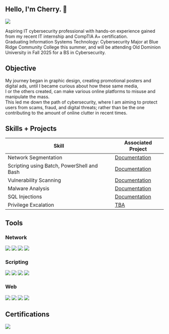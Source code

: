 ## Hello, I'm Cherry. 👋

<a href="https://www.linkedin.com/in/cherry-ang/"><img src="https://img.shields.io/badge/-LinkedIn-0072b1?&style=for-the-badge&logo=linkedin&logoColor=white" /></a>

Aspiring IT cybersecurity professional with hands-on experience gained from my recent IT internship and CompTIA A+ certification. <br>
Graduating Information Systems Technology: Cybersecurity Major at Blue Ridge Community College this summer, and will be attending Old Dominion University in Fall 2025 for a BS in Cybersecurity.


## Objective

My journey began in graphic design, creating promotional posters and digital ads, until I became curious about how these same media, <br>
I or the others created, can make various online platforms to misuse and manipulate the mass. <br>
This led me down the path of cybersecurity, where I am aiming to protect users from scams, fraud, and digital threats; rather than be the one contributing to the amount of online clutter in recent times. <br>

## Skills + Projects


| Skill                                         | Associated Project         |
|-----------------------------------------------|----------------------------|
| Network Segmentation                          | <a href="https://github.com/cherryot02/Network-Segmentation">Documentation</a>|
| Scripting using Batch, PowerShell and Bash    | <a href="https://github.com/cherryot02/Scripting-with-Batch-PowerShell-Bash">Documentation</a> |
| Vulnerability Scanning                        | <a href="https://github.com/cherryot02/Vulnerability-Scanning">Documentation</a>|
| Malware Analysis                              | <a href="https://github.com/cherryot02/Studying-Malware">Documentation</a>|
| SQL Injections                                | <a href="https://github.com/cherryot02/SQL-Injections">Documentation</a> |
| Privilege Excalation                          | <a href="">TBA</a> |

## Tools

### Network
<div>
    <img src="https://img.shields.io/badge/-Wireshark-1679A7?&style=for-the-badge&logo=Wireshark&logoColor=white" />
    <img src="https://img.shields.io/badge/-Packet%20Tracer-1BA0D7?&style=for-the-badge&logo=Cisco&logoColor=white" />
    <img src="https://img.shields.io/badge/-Tenable%20Nessus-00457C?&style=for-the-badge&logoColor=white" />
    <img src="https://img.shields.io/badge/-VMware-607078?&style=for-the-badge&logo=VMware&logoColor=white" />
</div>

### Scripting
<div>
    <img src="https://img.shields.io/badge/-Windows%20Batch-4B4B4B?&style=for-the-badge&logoColor=white" />
    <img src="https://img.shields.io/badge/-Bash-121011?&style=for-the-badge&logo=GNU%20Bash&logoColor=white" />
    <img src="https://img.shields.io/badge/-PowerShell-5391FE?&style=for-the-badge&logo=PowerShell&logoColor=white" />
    <img src="https://img.shields.io/badge/-Python-3776AB?&style=for-the-badge&logo=Python&logoColor=white" />
</div>

### Web
<div>
<img src="https://img.shields.io/badge/-HTML5?&style=for-the-badge&logo=html5&logoColor=white">
<img src="https://img.shields.io/badge/-CSS-1572B6?&style=for-the-badge&logo=css&logoColor=white">
<img src="https://img.shields.io/badge/-jQuery-0769AD?&style=for-the-badge&logo=jquery&logoColor=white">
<img src="https://img.shields.io/badge/-bootstrap-7952B3?&style=for-the-badge&logo=Bootstrap&logoColor=white">
</div>

## Certifications

<div>
<img src="https://img.shields.io/badge/-A%2B-FF0000?&style=for-the-badge&logo=CompTIA&logoColor=white" />
</div>
